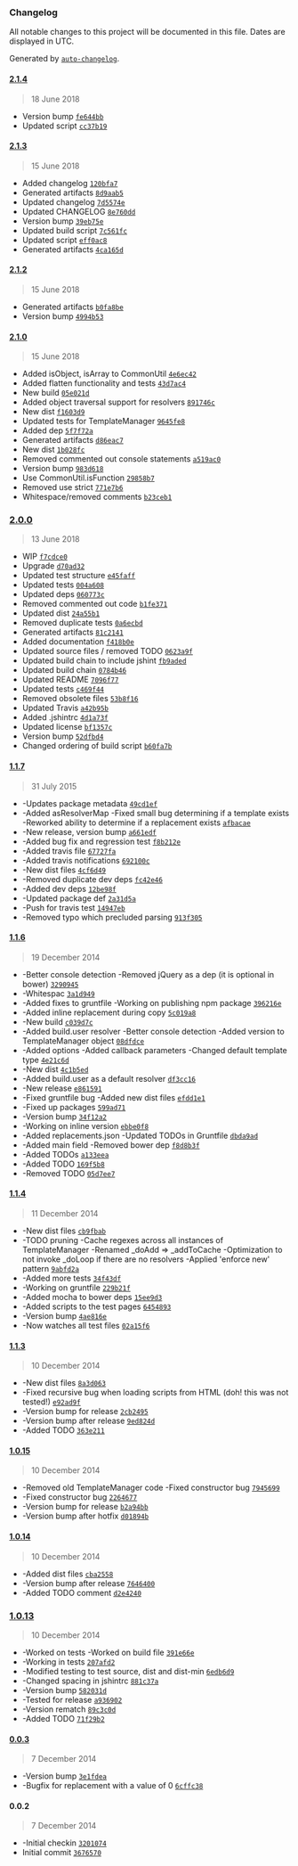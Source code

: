 ### Changelog
All notable changes to this project will be documented in this file. Dates are displayed in UTC.

Generated by [`auto-changelog`](https://github.com/CookPete/auto-changelog).

#### [2.1.4](https://github.com/hal313/template-manager/compare/2.1.3...2.1.4)
> 18 June 2018
- Version bump [`fe644bb`](https://github.com/hal313/template-manager/commit/fe644bbb8f7548d273ec602fac67080e07996dc2)
- Updated script [`cc37b19`](https://github.com/hal313/template-manager/commit/cc37b196ccab81a28d9fa2ef341b31f7dc9a9a66)

#### [2.1.3](https://github.com/hal313/template-manager/compare/2.1.2...2.1.3)
> 15 June 2018
- Added changelog [`120bfa7`](https://github.com/hal313/template-manager/commit/120bfa7a20fd47c366e0b5fc54b27db0c76536d5)
- Generated artifacts [`8d9aab5`](https://github.com/hal313/template-manager/commit/8d9aab523dc63e75cd3e47f056c54fad6c883a3f)
- Updated changelog [`7d5574e`](https://github.com/hal313/template-manager/commit/7d5574eeab113c2f9de12ded3040a2736766aa0e)
- Updated CHANGELOG [`8e760dd`](https://github.com/hal313/template-manager/commit/8e760ddb122e4b4862beb529f271d5ea599bf8b8)
- Version bump [`39eb75e`](https://github.com/hal313/template-manager/commit/39eb75ea33ffdee47101d8bc4f6bacaad642113a)
- Updated build script [`7c561fc`](https://github.com/hal313/template-manager/commit/7c561fc11423642541c09bd6865eea40bbab8487)
- Updated script [`eff0ac8`](https://github.com/hal313/template-manager/commit/eff0ac88737206d541745781e75777c5ca85b0db)
- Generated artifacts [`4ca165d`](https://github.com/hal313/template-manager/commit/4ca165d4af60e868c650d0f8ee60d9f387cdfa79)

#### [2.1.2](https://github.com/hal313/template-manager/compare/2.1.0...2.1.2)
> 15 June 2018
- Generated artifacts [`b0fa8be`](https://github.com/hal313/template-manager/commit/b0fa8beded328c58de71bbdd7b0141cdaba8104b)
- Version bump [`4994b53`](https://github.com/hal313/template-manager/commit/4994b534fcef436220d3cf25bba424f0bc4b67e2)

#### [2.1.0](https://github.com/hal313/template-manager/compare/2.0.0...2.1.0)
> 15 June 2018
- Added isObject, isArray to CommonUtil [`4e6ec42`](https://github.com/hal313/template-manager/commit/4e6ec42175ed30bf4c7c8abf7fe94f84fddab997)
- Added flatten functionality and tests [`43d7ac4`](https://github.com/hal313/template-manager/commit/43d7ac4a40e3cc77ad35c8ab18e958759a72050e)
- New build [`05e021d`](https://github.com/hal313/template-manager/commit/05e021da3a410de57f35a0214c317d2ef10e6209)
- Added object traversal support for resolvers [`891746c`](https://github.com/hal313/template-manager/commit/891746c3bf1763d4d2e27939a2c186ebba741664)
- New dist [`f1603d9`](https://github.com/hal313/template-manager/commit/f1603d9c7e7a1ff1fa38fca172792f178e7e9a68)
- Updated tests for TemplateManager [`9645fe8`](https://github.com/hal313/template-manager/commit/9645fe84fadb35689ded3982cfffec97d614f9ae)
- Added dep [`5f7f72a`](https://github.com/hal313/template-manager/commit/5f7f72ad1355150df0619d2233532545ef75c834)
- Generated artifacts [`d86eac7`](https://github.com/hal313/template-manager/commit/d86eac784d36cc285321ca2fe85ca2e0bff8844c)
- New dist [`1b028fc`](https://github.com/hal313/template-manager/commit/1b028fcc24807993bfdde981cd306d4b816351f2)
- Removed commented out console statements [`a519ac0`](https://github.com/hal313/template-manager/commit/a519ac0d502040473c7f23c7fcadbd63f77f1577)
- Version bump [`983d618`](https://github.com/hal313/template-manager/commit/983d6186c22cf9fd8227feed58fee225efe1161d)
- Use CommonUtil.isFunction [`29858b7`](https://github.com/hal313/template-manager/commit/29858b7753400075ce241744725e1099681fc313)
- Removed use strict [`771e7b6`](https://github.com/hal313/template-manager/commit/771e7b658b4945a0483d57545a4c10250b72c925)
- Whitespace/removed comments [`b23ceb1`](https://github.com/hal313/template-manager/commit/b23ceb10e7512ac8131c781a23d9259fc9e57d3c)

### [2.0.0](https://github.com/hal313/template-manager/compare/1.1.7...2.0.0)
> 13 June 2018
- WIP [`f7cdce0`](https://github.com/hal313/template-manager/commit/f7cdce06d845494db1a853716f0b9e12ac85eb6a)
- Upgrade [`d70ad32`](https://github.com/hal313/template-manager/commit/d70ad3205dde8fb3caae4675242268f871b9bfbe)
- Updated test structure [`e45faff`](https://github.com/hal313/template-manager/commit/e45faff84e26a99d39d354ec797b31a7902a345d)
- Updated tests [`004a608`](https://github.com/hal313/template-manager/commit/004a60877d3693040198bd3753c8889aeed3ed53)
- Updated deps [`060773c`](https://github.com/hal313/template-manager/commit/060773c9e9fecaa734cac1ec1d17c4ec1292c5f6)
- Removed commented out code [`b1fe371`](https://github.com/hal313/template-manager/commit/b1fe371f1f2f62bc503b8a053ec1aadfd0ece0a5)
- Updated dist [`24a55b1`](https://github.com/hal313/template-manager/commit/24a55b1d456eeefce0165522eb1330de1025622d)
- Removed duplicate tests [`0a6ecbd`](https://github.com/hal313/template-manager/commit/0a6ecbdd2d6fb54462c62b7ce4f41ea6cfe4ee3a)
- Generated artifacts [`81c2141`](https://github.com/hal313/template-manager/commit/81c2141b3dec612c45644e5a0769fd6fb7032de2)
- Added documentation [`f418b0e`](https://github.com/hal313/template-manager/commit/f418b0e49a4964976f636ba47c56ff8aa95715a3)
- Updated source files / removed TODO [`0623a9f`](https://github.com/hal313/template-manager/commit/0623a9f9450074dc72dadbb3daff20b5583a8d73)
- Updated build chain to include jshint [`fb9aded`](https://github.com/hal313/template-manager/commit/fb9aded3805797e429744275b0fc11e9b53cf1b2)
- Updated build chain [`0784b46`](https://github.com/hal313/template-manager/commit/0784b46cf9078ba89f16a9b625667b8d4fcff999)
- Updated README [`7096f77`](https://github.com/hal313/template-manager/commit/7096f778f54c1dbe3a8a1b0321e53e8979232b24)
- Updated tests [`c469f44`](https://github.com/hal313/template-manager/commit/c469f44334bbdf820ecbb8f125a852df51ff5738)
- Removed obsolete files [`53b8f16`](https://github.com/hal313/template-manager/commit/53b8f164fe0541529ed488dda6e48bd689424d69)
- Updated Travis [`a42b95b`](https://github.com/hal313/template-manager/commit/a42b95b2060567d5387e0c47913d0043fcee4bcc)
- Added .jshintrc [`4d1a73f`](https://github.com/hal313/template-manager/commit/4d1a73fd7fcf2c6a683226ab31cfe2ecf4c52ca8)
- Updated license [`bf1357c`](https://github.com/hal313/template-manager/commit/bf1357c5acf98c02e9cccb751deaac7dcdc519c7)
- Version bump [`52dfbd4`](https://github.com/hal313/template-manager/commit/52dfbd40799b0c0527d6b193a25c7037d321492a)
- Changed ordering of build script [`b60fa7b`](https://github.com/hal313/template-manager/commit/b60fa7bb3e42e7e8b3ad069f36c4c1d679c32ade)

#### [1.1.7](https://github.com/hal313/template-manager/compare/1.1.6...1.1.7)
> 31 July 2015
- -Updates package metadata [`49cd1ef`](https://github.com/hal313/template-manager/commit/49cd1efa4c7064973bc638fa77283752b5fe2dea)
- -Added asResolverMap -Fixed small bug determining if a template exists -Reworked ability to determine if a replacement exists [`afbacae`](https://github.com/hal313/template-manager/commit/afbacaeb0f0573e0cc984bf3c4e3e7ad908a5b71)
- -New release, version bump [`a661edf`](https://github.com/hal313/template-manager/commit/a661edf1d57de9922d8b12e00399d5e679e3f0b8)
- -Added bug fix and regression test [`f8b212e`](https://github.com/hal313/template-manager/commit/f8b212ef18df5ed00ca49982342887c4966323d2)
- -Added travis file [`67727fa`](https://github.com/hal313/template-manager/commit/67727fa470f786412d40f1a8648e0d8ed36e32c3)
- -Added travis notifications [`692100c`](https://github.com/hal313/template-manager/commit/692100cf9992d7ad5141e844adef599c714cda66)
- -New dist files [`4cf6d49`](https://github.com/hal313/template-manager/commit/4cf6d4940ea39762c5eddd2b18578e3e5b5b4e75)
- -Removed duplicate dev deps [`fc42e46`](https://github.com/hal313/template-manager/commit/fc42e46f190a2cc1ba931c9c1e4200699fabbc46)
- -Added dev deps [`12be98f`](https://github.com/hal313/template-manager/commit/12be98fe19a1d8cbd9984c0d99a97fb8cbbba79c)
- -Updated package def [`2a31d5a`](https://github.com/hal313/template-manager/commit/2a31d5ada43acd6ef91ea62fc8e6afe9ef870046)
- -Push for travis test [`14947eb`](https://github.com/hal313/template-manager/commit/14947ebf7bf188f5dec524084d5f54eae0cbe71a)
- -Removed typo which precluded parsing [`913f305`](https://github.com/hal313/template-manager/commit/913f3054a2c22bc73090670546bed9853f4e87c0)

#### [1.1.6](https://github.com/hal313/template-manager/compare/1.1.4...1.1.6)
> 19 December 2014
- -Better console detection -Removed jQuery as a dep (it is optional in bower) [`3290945`](https://github.com/hal313/template-manager/commit/3290945c12822a1aa5cf4e8c8dccd459ae9fe6ee)
- -Whitespac [`3a1d949`](https://github.com/hal313/template-manager/commit/3a1d949cfe746b3cd3d0b471f37e60c9ffcc1be7)
- -Added fixes to gruntfile -Working on publishing npm package [`396216e`](https://github.com/hal313/template-manager/commit/396216e82517cf0d5c96c0f9ec6a05c98ffa55d8)
- -Added inline replacement during copy [`5c019a8`](https://github.com/hal313/template-manager/commit/5c019a8e7f55eda78cc541d91c2edd7a44aa86f9)
- -New build [`c039d7c`](https://github.com/hal313/template-manager/commit/c039d7cf10c7c868f132fd3dc0141a2c54b43d82)
- -Added build.user resolver -Better console detection -Added version to TemplateManager object [`08dfdce`](https://github.com/hal313/template-manager/commit/08dfdce302312cf3e97609e440ca29ddd10bed6a)
- -Added options -Added callback parameters -Changed default template type [`4e21c6d`](https://github.com/hal313/template-manager/commit/4e21c6d53a2814dee6ccfeefc2f1a1c98d106f07)
- -New dist [`4c1b5ed`](https://github.com/hal313/template-manager/commit/4c1b5ed8a901b3a547b474d9b0d76430a2da921c)
- -Added build.user as a default resolver [`df3cc16`](https://github.com/hal313/template-manager/commit/df3cc16071e60875ea86ef76537a85a1c857b0ff)
- -New release [`e861591`](https://github.com/hal313/template-manager/commit/e86159112c0181a5b4534d74d4e467334201f808)
- -Fixed gruntfile bug -Added new dist files [`efdd1e1`](https://github.com/hal313/template-manager/commit/efdd1e1315982d6d3e7455eefbcc9018d6a3f6b7)
- -Fixed up packages [`599ad71`](https://github.com/hal313/template-manager/commit/599ad713f44d5fcae081ca8459d80418566ca9ff)
- -Version bump [`34f12a2`](https://github.com/hal313/template-manager/commit/34f12a29c7c97d034e3a872aa55d52b4bd455109)
- -Working on inline version [`ebbe0f8`](https://github.com/hal313/template-manager/commit/ebbe0f874af82281e4cdecc4d412c91f8756459c)
- -Added replacements.json -Updated TODOs in Gruntfile [`dbda9ad`](https://github.com/hal313/template-manager/commit/dbda9ad993df7dafb08d3a2055c7fa5593b034e1)
- -Added main field -Removed bower dep [`f8d8b3f`](https://github.com/hal313/template-manager/commit/f8d8b3f63691e022ce01b03e75bad7c453009468)
- -Added TODOs [`a133eea`](https://github.com/hal313/template-manager/commit/a133eea4c3b697f8cbb06d17be79ddcd589cc47d)
- -Added TODO [`169f5b8`](https://github.com/hal313/template-manager/commit/169f5b88c445a209cce0ac68bd737c2a460ff523)
- -Removed TODO [`05d7ee7`](https://github.com/hal313/template-manager/commit/05d7ee753fd59ee1cf9b0a4198d8a25d9908a7c9)

#### [1.1.4](https://github.com/hal313/template-manager/compare/1.1.3...1.1.4)
> 11 December 2014
- -New dist files [`cb9fbab`](https://github.com/hal313/template-manager/commit/cb9fbabb104f0d2945783241854ec9940b0ed2c1)
- -TODO pruning -Cache regexes across all instances of TemplateManager -Renamed _doAdd => _addToCache -Optimization to not invoke _doLoop if there are no resolvers -Applied 'enforce new' pattern [`9abfd2a`](https://github.com/hal313/template-manager/commit/9abfd2ac8e17ff6fa81c176197f596bcdb4d33e9)
- -Added more tests [`34f43df`](https://github.com/hal313/template-manager/commit/34f43dfd87d31e27582415972c5614b52119bee8)
- -Working on gruntfile [`229b21f`](https://github.com/hal313/template-manager/commit/229b21fc267edc7b972f5146b751a381028a70eb)
- -Added mocha to bower deps [`15ee9d3`](https://github.com/hal313/template-manager/commit/15ee9d3a433efc5e7e05675802f301f22baf3d10)
- -Added scripts to the test pages [`6454893`](https://github.com/hal313/template-manager/commit/64548932f84a1b15089b777f8c6bed8a941b77f6)
- -Version bump [`4ae816e`](https://github.com/hal313/template-manager/commit/4ae816e029b4a882ffdffaecff715ff4e31fbdf8)
- -Now watches all test files [`02a15f6`](https://github.com/hal313/template-manager/commit/02a15f624365e01d2f2efd5db41c2528cea1905b)

#### [1.1.3](https://github.com/hal313/template-manager/compare/1.0.15...1.1.3)
> 10 December 2014
- -New dist files [`8a3d063`](https://github.com/hal313/template-manager/commit/8a3d06311d171683cb95e3179d3b5aa2829aaab5)
- -Fixed recursive bug when loading scripts from HTML (doh! this was not tested!) [`e92ad9f`](https://github.com/hal313/template-manager/commit/e92ad9fbf079a4183c6912bb8461a94bf2dae242)
- -Version bump for release [`2cb2495`](https://github.com/hal313/template-manager/commit/2cb2495a3fe544c08d8a8a2bc6388f712e39859c)
- -Version bump after release [`9ed824d`](https://github.com/hal313/template-manager/commit/9ed824d740c8e11b0f0263fdf788b9d203c96a2e)
- -Added TODO [`363e211`](https://github.com/hal313/template-manager/commit/363e21135aaf0b04768889252b486710729d22d4)

#### [1.0.15](https://github.com/hal313/template-manager/compare/1.0.14...1.0.15)
> 10 December 2014
- -Removed old TemplateManager code -Fixed constructor bug [`7945699`](https://github.com/hal313/template-manager/commit/7945699dce898c13b23ffd5f26fc5cf420a71336)
- -Fixed constructor bug [`2264677`](https://github.com/hal313/template-manager/commit/2264677581d06395b2bf2f960bce008c478ce3a1)
- -Version bump for release [`b2a94bb`](https://github.com/hal313/template-manager/commit/b2a94bb5754ae3bf59b00a22e2a685fa434d2120)
- -Version bump after hotfix [`d01894b`](https://github.com/hal313/template-manager/commit/d01894b9c8c16741679ceda6145377d9b47120a6)

#### [1.0.14](https://github.com/hal313/template-manager/compare/1.0.13...1.0.14)
> 10 December 2014
- -Added dist files [`cba2558`](https://github.com/hal313/template-manager/commit/cba2558ee825b57a896193188cf8102b81b4f0f6)
- -Version bump after release [`7646400`](https://github.com/hal313/template-manager/commit/76464000ac0e6a89933b5e02cb6344b6c2de51d3)
- -Added TODO comment [`d2e4240`](https://github.com/hal313/template-manager/commit/d2e42407ed266553a4b00a8ab035bf78c105a12a)

### [1.0.13](https://github.com/hal313/template-manager/compare/0.0.3...1.0.13)
> 10 December 2014
- -Worked on tests -Worked on build file [`391e66e`](https://github.com/hal313/template-manager/commit/391e66e7c0e98c25b4b2d8dc44c074009d291470)
- -Working in tests [`207afd2`](https://github.com/hal313/template-manager/commit/207afd225c5d2a127c8a8a7e04c1a9c49afa9785)
- -Modified testing to test source, dist and dist-min [`6edb6d9`](https://github.com/hal313/template-manager/commit/6edb6d974191d547fdbdaffa96740dbd7ed7869a)
- -Changed spacing in jshintrc [`881c37a`](https://github.com/hal313/template-manager/commit/881c37a14e97f4c9e1737edcfd958c45ff16e379)
- -Version bump [`582031d`](https://github.com/hal313/template-manager/commit/582031d32c9eb84a473df6eb0a7598b9217417dc)
- -Tested for release [`a936902`](https://github.com/hal313/template-manager/commit/a93690251efc082954179408eb40be27e501cb75)
- -Version rematch [`89c3c0d`](https://github.com/hal313/template-manager/commit/89c3c0d890b2ae615c794f36807aed51a8255d78)
- -Added TODO [`71f29b2`](https://github.com/hal313/template-manager/commit/71f29b2de245a7c92a8fa4a635702d63017146ef)

#### [0.0.3](https://github.com/hal313/template-manager/compare/0.0.2...0.0.3)
> 7 December 2014
- -Version bump [`3e1fdea`](https://github.com/hal313/template-manager/commit/3e1fdea14ab5efc0e59d47327355002afe1de730)
- -Bugfix for replacement with a value of 0 [`6cffc38`](https://github.com/hal313/template-manager/commit/6cffc38d6b0aab7bdb4ac34e38923ee17e16cc94)

#### 0.0.2
> 7 December 2014
- -Initial checkin [`3201074`](https://github.com/hal313/template-manager/commit/320107458a0402344e5359854798b62891efa8c6)
- Initial commit [`3676570`](https://github.com/hal313/template-manager/commit/3676570575385e9911bcf093591093f98d173de5)

